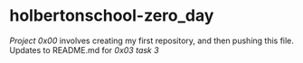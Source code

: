 # holbertonschool-zero_day

*Project 0x00* involves creating my first repository, and then pushing this file.
Updates to README.md for *0x03 task 3*
